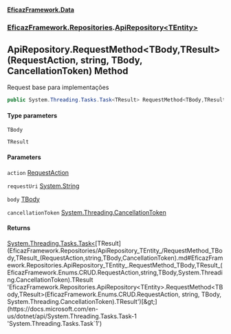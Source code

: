 #### [EficazFramework.Data](EficazFrameworkData.md 'EficazFramework Data')
### [EficazFramework.Repositories](EficazFrameworkData.md#EficazFramework.Repositories 'EficazFramework.Repositories').[ApiRepository&lt;TEntity&gt;](EficazFramework.Repositories/ApiRepository_TEntity_.md 'EficazFramework.Repositories.ApiRepository<TEntity>')

## ApiRepository<TEntity>.RequestMethod<TBody,TResult>(RequestAction, string, TBody, CancellationToken) Method

Request base para implementações

```csharp
public System.Threading.Tasks.Task<TResult> RequestMethod<TBody,TResult>(EficazFramework.Enums.CRUD.RequestAction action, string requestUri, TBody body, System.Threading.CancellationToken cancellationToken);
```
#### Type parameters

<a name='EficazFramework.Repositories.ApiRepository_TEntity_.RequestMethod_TBody,TResult_(EficazFramework.Enums.CRUD.RequestAction,string,TBody,System.Threading.CancellationToken).TBody'></a>

`TBody`

<a name='EficazFramework.Repositories.ApiRepository_TEntity_.RequestMethod_TBody,TResult_(EficazFramework.Enums.CRUD.RequestAction,string,TBody,System.Threading.CancellationToken).TResult'></a>

`TResult`
#### Parameters

<a name='EficazFramework.Repositories.ApiRepository_TEntity_.RequestMethod_TBody,TResult_(EficazFramework.Enums.CRUD.RequestAction,string,TBody,System.Threading.CancellationToken).action'></a>

`action` [RequestAction](EficazFramework.Enums.CRUD/RequestAction.md 'EficazFramework.Enums.CRUD.RequestAction')

<a name='EficazFramework.Repositories.ApiRepository_TEntity_.RequestMethod_TBody,TResult_(EficazFramework.Enums.CRUD.RequestAction,string,TBody,System.Threading.CancellationToken).requestUri'></a>

`requestUri` [System.String](https://docs.microsoft.com/en-us/dotnet/api/System.String 'System.String')

<a name='EficazFramework.Repositories.ApiRepository_TEntity_.RequestMethod_TBody,TResult_(EficazFramework.Enums.CRUD.RequestAction,string,TBody,System.Threading.CancellationToken).body'></a>

`body` [TBody](EficazFramework.Repositories/ApiRepository_TEntity_/RequestMethod_TBody,TResult_(RequestAction,string,TBody,CancellationToken).md#EficazFramework.Repositories.ApiRepository_TEntity_.RequestMethod_TBody,TResult_(EficazFramework.Enums.CRUD.RequestAction,string,TBody,System.Threading.CancellationToken).TBody 'EficazFramework.Repositories.ApiRepository<TEntity>.RequestMethod<TBody,TResult>(EficazFramework.Enums.CRUD.RequestAction, string, TBody, System.Threading.CancellationToken).TBody')

<a name='EficazFramework.Repositories.ApiRepository_TEntity_.RequestMethod_TBody,TResult_(EficazFramework.Enums.CRUD.RequestAction,string,TBody,System.Threading.CancellationToken).cancellationToken'></a>

`cancellationToken` [System.Threading.CancellationToken](https://docs.microsoft.com/en-us/dotnet/api/System.Threading.CancellationToken 'System.Threading.CancellationToken')

#### Returns
[System.Threading.Tasks.Task&lt;](https://docs.microsoft.com/en-us/dotnet/api/System.Threading.Tasks.Task-1 'System.Threading.Tasks.Task`1')[TResult](EficazFramework.Repositories/ApiRepository_TEntity_/RequestMethod_TBody,TResult_(RequestAction,string,TBody,CancellationToken).md#EficazFramework.Repositories.ApiRepository_TEntity_.RequestMethod_TBody,TResult_(EficazFramework.Enums.CRUD.RequestAction,string,TBody,System.Threading.CancellationToken).TResult 'EficazFramework.Repositories.ApiRepository<TEntity>.RequestMethod<TBody,TResult>(EficazFramework.Enums.CRUD.RequestAction, string, TBody, System.Threading.CancellationToken).TResult')[&gt;](https://docs.microsoft.com/en-us/dotnet/api/System.Threading.Tasks.Task-1 'System.Threading.Tasks.Task`1')